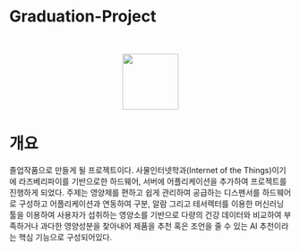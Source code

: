 # Graduation-Project
<br>
<p align = "center"><img src="https://user-images.githubusercontent.com/129068544/229578903-3a217989-a508-4486-8875-cf482d2d76d8.png"  width="100" height="100"/>

# 개요
졸업작품으로 만들게 될 프로젝트이다. 사물인터넷학과(Internet of the Things)이기에 라즈베리파이를 기반으로한 하드웨어, 서버에 어플리케이션을 추가하여 프로젝트를 진행하게 되었다. 주제는 영양제를 편하고 쉽게 관리하여 공급하는 디스펜서를 하드웨어로 구성하고 어플리케이션과 연동하여 구분, 알람 그리고 테서렉터를 이용한 머신러닝 툴을 이용하여 사용자가 섭취하는 영양소를 기반으로 다량의 건강 데이터와 비교하여 부족하거나 과다한 영양성분을 찾아내어 제품을 추천 혹은 조언을 줄 수 있는 AI 추천이라는 핵심 기능으로 구성되어있다.



